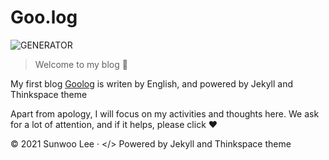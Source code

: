# Goo.log

![GENERATOR](https://img.shields.io/badge/made_with-jekyll-blue.svg)

> Welcome to my blog 📓

My first blog [Goolog](https://goolgae.me) is writen by English, and powered by Jekyll and Thinkspace theme

Apart from apology, I will focus on my activities and thoughts here.
We ask for a lot of attention, and if it helps, please click ❤️

© 2021 Sunwoo Lee · </> Powered by Jekyll and Thinkspace theme
